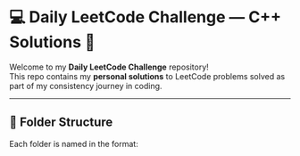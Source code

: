 # 💻 Daily LeetCode Challenge — C++ Solutions 📅

Welcome to my **Daily LeetCode Challenge** repository!  
This repo contains my **personal solutions** to LeetCode problems solved as part of my consistency journey in coding.

---

## 📁 Folder Structure

Each folder is named in the format:

